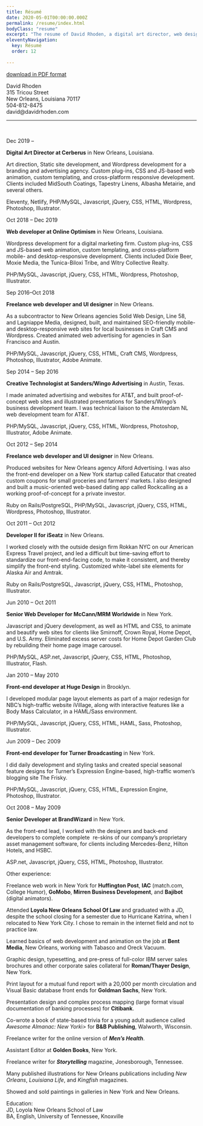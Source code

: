 ```yaml
---
title: Résumé
date: 2020-05-01T00:00:00.000Z
permalink: /resume/index.html
bodyClass: "resume"
excerpt: "The resume of David Rhoden, a digital art director, web designer, and web developer, currently based in New Orleans."
eleventyNavigation:
  key: Résumé
  order: 12
  
---
```


<article>
    <div class="resume">
        <p><a href="/static/pdf/resume_davidrhoden.pdf" target="_blank">download in PDF format</a></p>
        David Rhoden<br>
        315 Tricou Street<br>
        New Orleans, Louisiana 70117<br>
        504-812-8475<br>
        david@davidrhoden.com<br>
        <hr>
        <br>
        <div class="resume-body">
            <p class="date">Dec 2019 –</p>
            <p class="position"><b>Digital Art Director at Cerberus</b> in New Orleans, Louisiana.</p>
            <p class="highlights">Art direction, Static site development, and Wordpress development for a branding and advertising agency. Custom plug-ins, CSS and JS-based web animation, custom templating, and cross-platform responsive development. Clients included MidSouth Coatings, Tapestry Linens, Albasha Metairie, and several others.</p>
            <p class="tech">Eleventy, Netlify, PHP/MySQL, Javascript, jQuery, CSS, HTML, Wordpress, Photoshop, Illustrator.</p>
            <p class="date">Oct 2018 – Dec 2019</p>
            <p class="position"><b>Web developer at Online Optimism</b> in New Orleans, Louisiana.</p>
            <p class="highlights">Wordpress development for a digital marketing firm. Custom plug-ins, CSS and JS-based web animation, custom templating, and cross-platform mobile- and desktop-responsive development. Clients included Dixie Beer, Moxie Media, the Tunica-Biloxi Tribe, and Witry Collective Realty.</p>
            <p class="tech">PHP/MySQL, Javascript, jQuery, CSS, HTML, Wordpress, Photoshop, Illustrator.</p>
            <p class="date">Sep 2016–Oct 2018</p>
            <p class="position"><b>Freelance web developer and UI designer</b> in New Orleans.</p>
            <p class="highlights">As a subcontractor to New Orleans agencies Solid Web Design, Line 58, and Lagniappe Media, designed, built, and maintained SEO-friendly mobile- and desktop-responsive web sites for local businesses in Craft CMS and Wordpress. Created animated web advertising for agencies in San Francisco and Austin.</p>
            <p class="tech">PHP/MySQL, Javascript, jQuery, CSS, HTML, Craft CMS, Wordpress, Photoshop, Illustrator, Adobe Animate.</p>
            <p class="date">Sep 2014 – Sep 2016</p>
            <p class="position"><b>Creative Technologist at Sanders/Wingo Advertising</b> in Austin, Texas.</p>
            <p class="highlights">I made animated advertising and websites for AT&amp;T, and built proof-of-concept web sites and illustrated presentations for Sanders/Wingo’s business development team. I was technical liaison to the Amsterdam NL web development team for AT&amp;T.</p>
            <p class="tech">PHP/MySQL, Javascript, jQuery, CSS, HTML, Wordpress, Photoshop, Illustrator, Adobe Animate.</p>
            <p class="date">Oct 2012 – Sep 2014</p>
            <p class="position"><b>Freelance web developer and UI designer</b> in New Orleans.</p>
            <p class="highlights">Produced websites for New Orleans agency Alford Advertising. I was also the front-end developer on a New York startup called Eatucator that created custom coupons for small groceries and farmers’ markets. I also designed and built a music-oriented web-based dating app called Rockcalling as a working proof-of-concept for a private investor.</p>
            <p class="tech">Ruby on Rails/PostgreSQL, PHP/MySQL, Javascript, jQuery, CSS, HTML, Wordpress, Photoshop, Illustrator.</p>
            <p class="date">Oct 2011 – Oct 2012</p>
            <p class="position"><b>Developer II for iSeatz</b> in New Orleans.</p>
            <p class="highlights">I worked closely with the outside design firm Rokkan NYC on our American Express Travel project, and led a difficult but time-saving effort to standardize our front-end-facing code, to make it consistent, and thereby simplify the front-end styling. Customized white-label site elements for Alaska Air and Amtrak.</p>
            <p class="tech">Ruby on Rails/PostgreSQL, Javascript, jQuery, CSS, HTML, Photoshop, Illustrator.</p>
            <p class="date">Jun 2010 – Oct 2011</p>
            <p class="position"><b>Senior Web Developer for McCann/MRM Worldwide</b> in New York.</p>
            <p class="highlights">Javascript and jQuery development, as well as HTML and CSS, to animate and beautify web sites for clients like Smirnoff, Crown Royal, Home Depot, and U.S. Army. Eliminated excess server costs for Home Depot Garden Club by rebuilding their home page image carousel.</p>
            <p class="tech">PHP/MySQL, ASP.net, Javascript, jQuery, CSS, HTML, Photoshop, Illustrator, Flash.</p>
            <p class="date">Jan 2010 – May 2010</p>
            <p class="position"><b>Front-end developer at Huge Design</b> in Brooklyn.</p>
            <p class="highlights">I developed modular page layout elements as part of a major redesign for NBC’s high-traffic website iVillage, along with interactive features like a Body Mass Calculator, in a HAML/Sass environment.</p>
            <p class="tech">PHP/MySQL, Javascript, jQuery, CSS, HTML, HAML, Sass, Photoshop, Illustrator.</p>
            <p class="date">Jun 2009 – Dec 2009</p>
            <p class="position"><b>Front-end developer for Turner Broadcasting</b> in New York.</p>
            <p class="highlights">I did daily development and styling tasks and created special seasonal feature designs for Turner’s Expression Engine-based, high-traffic women’s blogging site The Frisky.</p>
            <p class="tech">PHP/MySQL, Javascript, jQuery, CSS, HTML, Expression Engine, Photoshop, Illustrator.   </p>
            <p class="date">Oct 2008 – May 2009</p>
            <p class="position"><b>Senior Developer at BrandWizard</b> in New York.</p>
            <p class="highlights">As the front-end lead, I worked with the designers and back-end developers to complete complete  re-skins of our company’s proprietary asset management software, for clients including Mercedes-Benz, Hilton Hotels, and HSBC.</p>
            <p class="tech">ASP.net, Javascript, jQuery, CSS, HTML, Photoshop, Illustrator.</p>
            <p class="highlights">Other experience:</p>
            <p class="highlights">Freelance web work in New York for <b>Huffington Post</b>, <b>IAC</b> (match.com, College Humor), <b>GoMobo</b>, <b>Mirren Business Development</b>, and <b>Bajibot</b> (digital animators).</p>
	        <p class="highlights">Attended <b>Loyola New Orleans School Of Law</b> and graduated with a JD, despite the school closing for a semester due to Hurricane Katrina, when I relocated to New York City. I chose to remain in the internet field and not to practice law.</p>
            <p class="highlights">Learned basics of web development and animation on the job at <b>Bent Media</b>, New Orleans, working with Tabasco and Oreck Vacuum.</p>
            <p class="highlights">Graphic design, typesetting, and pre-press of full-color IBM server sales brochures and other corporate sales collateral for <b>Roman/Thayer Design</b>, New York.</p>
            <p class="highlights">Print layout for a mutual fund report with a 20,000 per month circulation and Visual Basic database front ends for <b>Goldman Sachs</b>, New York.</p>
            <p class="highlights">Presentation design and complex process mapping (large format visual documentation of banking processes) for <b>Citibank</b>.</p>
            <p class="highlights">Co-wrote a book of state-based trivia for a young adult audience called <i>Awesome Almanac: New York</i>i> for <b>B&amp;B Publishing</b>, Walworth, Wisconsin.</p> 
            <p class="highlights">Freelance writer for the online version of <b><i>Men’s Health</i></b>.</p>
            <p class="highlights">Assistant Editor at <b>Golden Books</b>, New York.<br>
            <p class="highlights">Freelance writer for <b><i>Storytelling</i></b> magazine, Jonesborough, Tennessee.</p>
            <p class="highlights">Many published illustrations for New Orleans publications including <i>New Orleans</i>, <i>Louisiana Life</i>, and <i>Kingfish</i> magazines.</p>
            <p class="highlights">Showed and sold paintings in galleries in New York and New Orleans.</p>
            <p class="highlights">Education:<br>
            JD, Loyola New Orleans School of Law<br>
            BA, English, University of Tennessee, Knoxville</p>
        </div>
    </div>
</article>